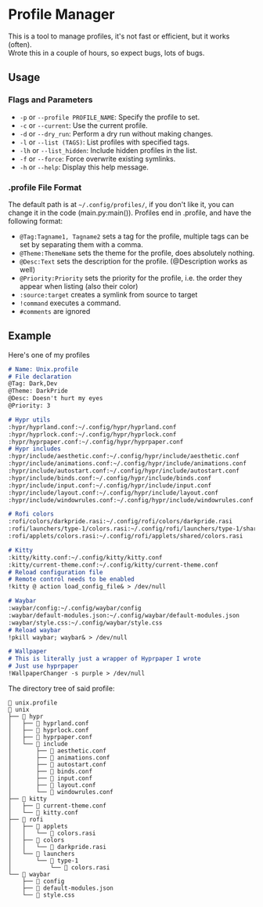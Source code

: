 # Profile Manager
This is a tool to manage profiles, it's not fast or efficient, but it works (often). <br>
Wrote this in a couple of hours, so expect bugs, lots of bugs.

## Usage
### Flags and Parameters
- `-p` or `--profile PROFILE_NAME`: Specify the profile to set.
- `-c` or `--current`: Use the current profile.
- `-d` or `--dry_run`: Perform a dry run without making changes.
- `-l` or `--list (TAGS)`: List profiles with specified tags.
- `-lh` or `--list_hidden`: Include hidden profiles in the list. 
- `-f` or `--force`: Force overwrite existing symlinks.
- `-h` or `--help`: Display this help message.
### .profile File Format
The default path is at `~/.config/profiles/`, if you don't like it, you can change it in the code (main.py:main()).
Profiles end in .profile, and have the following format:

- `@Tag:Tagname1, Tagname2` sets a tag for the profile, multiple tags can be set by separating them with a comma.
- `@Theme:ThemeName` sets the theme for the profile, does absolutely nothing.
- `@Desc:Text` sets the description for the profile. (@Description works as well)
- `@Priority:Priority` sets the priority for the profile, i.e. the order they appear when listing (also their color)
- `:source:target` creates a symlink from source to target
- `!command` executes a command.
- `#comments` are ignored

## Example
Here's one of my profiles
```md
# Name: Unix.profile
# File declaration
@Tag: Dark,Dev
@Theme: DarkPride 
@Desc: Doesn't hurt my eyes
@Priority: 3

# Hypr utils 
:hypr/hyprland.conf:~/.config/hypr/hyprland.conf
:hypr/hyprlock.conf:~/.config/hypr/hyprlock.conf
:hypr/hyprpaper.conf:~/.config/hypr/hyprpaper.conf
# Hypr includes
:hypr/include/aesthetic.conf:~/.config/hypr/include/aesthetic.conf
:hypr/include/animations.conf:~/.config/hypr/include/animations.conf
:hypr/include/autostart.conf:~/.config/hypr/include/autostart.conf
:hypr/include/binds.conf:~/.config/hypr/include/binds.conf
:hypr/include/input.conf:~/.config/hypr/include/input.conf
:hypr/include/layout.conf:~/.config/hypr/include/layout.conf
:hypr/include/windowrules.conf:~/.config/hypr/include/windowrules.conf

# Rofi colors
:rofi/colors/darkpride.rasi:~/.config/rofi/colors/darkpride.rasi
:rofi/launchers/type-1/colors.rasi:~/.config/rofi/launchers/type-1/shared/colors.rasi
:rofi/applets/colors.rasi:~/.config/rofi/applets/shared/colors.rasi

# Kitty
:kitty/kitty.conf:~/.config/kitty/kitty.conf
:kitty/current-theme.conf:~/.config/kitty/current-theme.conf
# Reload configuration file
# Remote control needs to be enabled
!kitty @ action load_config_file& > /dev/null

# Waybar
:waybar/config:~/.config/waybar/config
:waybar/default-modules.json:~/.config/waybar/default-modules.json
:waybar/style.css:~/.config/waybar/style.css
# Reload waybar
!pkill waybar; waybar& > /dev/null

# Wallpaper
# This is literally just a wrapper of Hyprpaper I wrote
# Just use hyprpaper
!WallpaperChanger -s purple > /dev/null
```

The directory tree of said profile:
```
 unix.profile
 unix
├──  hypr
│   ├──  hyprland.conf
│   ├──  hyprlock.conf
│   ├──  hyprpaper.conf
│   └──  include
│       ├──  aesthetic.conf
│       ├──  animations.conf
│       ├──  autostart.conf
│       ├──  binds.conf
│       ├──  input.conf
│       ├──  layout.conf
│       └──  windowrules.conf
├──  kitty
│   ├──  current-theme.conf
│   └──  kitty.conf
├──  rofi
│   ├──  applets
│   │   └──  colors.rasi
│   ├──  colors
│   │   └──  darkpride.rasi
│   └──  launchers
│       └──  type-1
│           └──  colors.rasi
└──  waybar
    ├──  config
    ├──  default-modules.json
    └──  style.css
```
